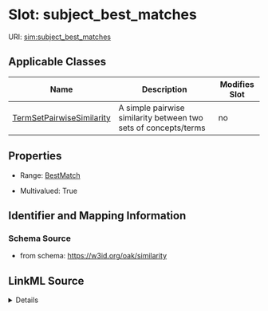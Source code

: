 

# Slot: subject_best_matches

URI: [sim:subject_best_matches](https://w3id.org/linkml/similarity/subject_best_matches)



<!-- no inheritance hierarchy -->





## Applicable Classes

| Name | Description | Modifies Slot |
| --- | --- | --- |
| [TermSetPairwiseSimilarity](TermSetPairwiseSimilarity.md) | A simple pairwise similarity between two sets of concepts/terms |  no  |







## Properties

* Range: [BestMatch](BestMatch.md)

* Multivalued: True





## Identifier and Mapping Information







### Schema Source


* from schema: https://w3id.org/oak/similarity




## LinkML Source

<details>
```yaml
name: subject_best_matches
from_schema: https://w3id.org/oak/similarity
rank: 1000
multivalued: true
alias: subject_best_matches
domain_of:
- TermSetPairwiseSimilarity
range: BestMatch
inlined: true

```
</details>